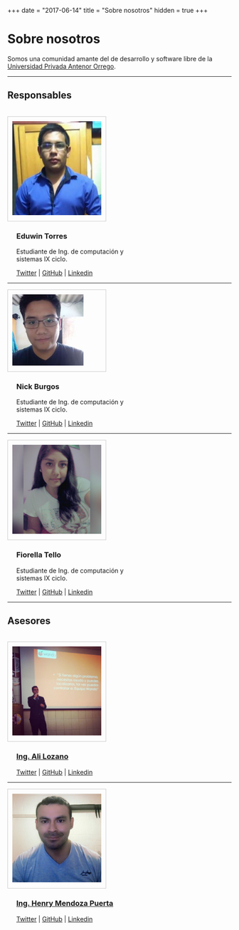 +++
date = "2017-06-14"
title = "Sobre nosotros"
hidden = true
+++
# <i class="fa fa-heart"></i> Sobre nosotros 

Somos una comunidad amante del de desarrollo y software libre de la [Universidad Privada Antenor Orrego](http://www.upao.edu.pe). 

***


<h2><b>Responsables</b></h2>
<br>

<div class="clearfix">
	<div style="padding: 10px; border: 1px solid #ccc; width: 200px; float: left;">
	<img src="images/eduwin-torres.jpg" alt="Edwin Torres">
	</div> 
	<div style="display: inline-block; width: calc(100% - 230px); margin-left: 20px; ">
		<h3>Eduwin Torres</h3>
		<p>Estudiante de Ing. de computación y sistemas IX ciclo.</p>
		<a href="https://twitter.com/07eduwin"><i class="fa fa-twitter"></i> Twitter</a> |
		<a href="https://github.com/eduwin3007"><i class="fa fa-github"></i> GitHub</a> |
		<a href="https://www.linkedin.com/in/eduwin-giancarlo-torres-chomba-77a38913b/"><i class="fa fa-linkedin"></i> Linkedin</a>
	</div>
</div>
<hr>
<div class="clearfix">
	<div style="padding: 10px; border: 1px solid #ccc; width: 200px; float: left;">
	<img src="images/nick-burgos.jpg" alt="Nick Burgos">
	</div> 
	<div style="display: inline-block; width: calc(100% - 230px); margin-left: 20px; ">
		<h3>Nick Burgos</h3>
		<p>Estudiante de Ing. de computación y sistemas IX ciclo.</p>
		<a href="#"><i class="fa fa-twitter"></i> Twitter</a> |
		<a href="#"><i class="fa fa-github"></i> GitHub</a> |
		<a href="#"><i class="fa fa-linkedin"></i> Linkedin</a>
	</div>
</div>
<hr>
<div class="clearfix">
	<div style="padding: 10px; border: 1px solid #ccc; width: 200px; float: left;">
	<img src="images/fiorella-tello.jpg" alt="Fiorella Tello">
	</div> 
	<div style="display: inline-block; width: calc(100% - 230px); margin-left: 20px; ">
		<h3>Fiorella Tello</h3>
		<p>Estudiante de Ing. de computación y sistemas IX ciclo.</p>
		<a href="#"><i class="fa fa-twitter"></i> Twitter</a> |
		<a href="#"><i class="fa fa-github"></i> GitHub</a> |
		<a href="#"><i class="fa fa-linkedin"></i> Linkedin</a>
	</div>
</div>
<hr>



<h2><b>Asesores</b></h2>
<br>

<div class="clearfix">
	<div style="padding: 10px; border: 1px solid #ccc; width: 200px; float: left;">
	<img src="images/ali-lozano.jpg" alt="Ali Lozano">
	</div> 
	<div style="display: inline-block; width: calc(100% - 230px); margin-left: 20px; ">
		<h3><a href="http://alilozano.com">Ing. Ali Lozano</a></h3>
		<a href="http://twitter.com/alilozanoc"><i class="fa fa-twitter"></i> Twitter</a> |
		<a href="https://github.com/AliLozano"><i class="fa fa-github"></i> GitHub</a> |
		<a href="https://www.linkedin.com/in/alilozano/"><i class="fa fa-linkedin"></i> Linkedin</a>
	</div>
</div>
<hr>
<div class="clearfix">
	<div style="padding: 10px; border: 1px solid #ccc; width: 200px; float: left;">
	<img src="images/henry-mendoza.jpg" alt="Henry Mendoza">
	</div> 
	<div style="display: inline-block; width: calc(100% - 230px); margin-left: 20px; ">
		<h3><a href="http://www.henrymendozapuerta.com)">Ing. Henry Mendoza Puerta</a></h3>
		<a href="#"><i class="fa fa-twitter"></i> Twitter</a> |
		<a href="#"><i class="fa fa-github"></i> GitHub</a> |
		<a href="#"><i class="fa fa-linkedin"></i> Linkedin</a>
	</div>
</div>